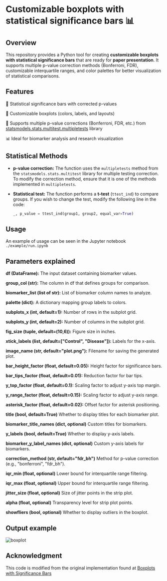 # Customizable boxplots with statistical significance bars 📊

## Overview

This repository provides a Python tool for creating **customizable boxplots with statistical significance bars** that are ready for **paper presentation**. It supports multiple p-value correction methods (Bonferroni, FDR), customizable interquartile ranges, and color palettes for better visualization of statistical comparisons.

## Features

📌 Statistical significance bars with corrected p-values

🎨 Customizable boxplots (colors, labels, and layouts)

🔬 Supports multiple p-value corrections (Bonferroni, FDR, etc.) from [statsmodels.stats.multitest.multipletests](https://www.statsmodels.org/dev/generated/statsmodels.stats.multitest.multipletests.html) library 

📊 Ideal for biomarker analysis and research visualization

## Statistical Methods

- **p-value correction:** The function uses the `multipletests` method from the `statsmodels.stats.multitest` library for multiple testing correction. To modify the correction method, ensure that it is one of the methods implemented in `multipletests`.  
- **Statistical test:** The function performs a **t-test** (`ttest_ind`) to compare groups. If you wish to change the test, modify the following line in the code:  

  ```python
  _, p_value = ttest_ind(group1, group2, equal_var=True)

## Usage
An example of usage can be seen in the Jupyter notebook ```./example/run.ipynb```

## Parameters explained

**df (DataFrame):** The input dataset containing biomarker values.

**group_col (str):** The column in df that defines groups for comparison.

**biomarker_list (list of str):** List of biomarker column names to analyze.

**palette (dict):** A dictionary mapping group labels to colors.

**subplots_x (int, default=1):** Number of rows in the subplot grid.

**subplots_y (int, default=2):** Number of columns in the subplot grid.

**fig_size (tuple, default=(10,6)):** Figure size in inches.

**xtick_labels (list, default=["Control", "Disease"]):** Labels for the x-axis.

**image_name (str, default="plot.png"):** Filename for saving the generated plot.

**bar_height_factor (float, default=0.05):** Height factor for significance bars.

**bar_tips_factor (float, default=0.01):** Reduction factor for bar tips.

**y_top_factor (float, default=0.1):** Scaling factor to adjust y-axis top margin.

**y_range_factor (float, default=0.15):** Scaling factor to adjust y-axis range.

**asterisk_factor (float, default=0.02):** Offset factor for asterisk positioning.

**title (bool, default=True)** Whether to display titles for each biomarker plot.

**biomarker_title_names (dict, optional)** Custom titles for biomarkers.

**y_labels (bool, default=True)** Whether to display y-axis labels.

**biomarker_y_label_names (dict, optional)** Custom y-axis labels for biomarkers.

**correction_method (str, default="fdr_bh")** Method for p-value correction (e.g., "bonferroni", "fdr_bh").

**iqr_min (float, optional)** Lower bound for interquartile range filtering.

**iqr_max (float, optional)** Upper bound for interquartile range filtering.

**jitter_size (float, optional)** Size of jitter points in the strip plot.

**alpha (float, optional)** Transparency level for strip plot points.

**showfliers (bool, optional)** Whether to display outliers in the boxplot.

## Output example
![boxplot](./example/boxplots.png)

## Acknowledgment

This code is modified from the original implementation found at [Boxplots with Significance Bars](https://rowannicholls.github.io/python/graphs/ax_based/boxplots_significance.html)


